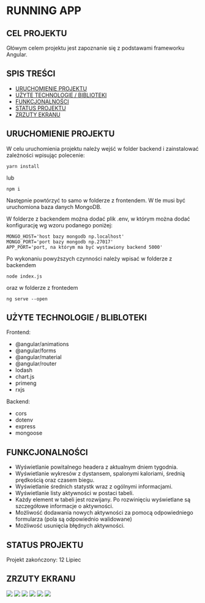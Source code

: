 # RUNNING APP

## CEL PROJEKTU

Główym celem projektu jest zapoznanie się z podstawami frameworku Angular.

## SPIS TREŚCI

- [URUCHOMIENIE PROJEKTU](#uruchomienie-projektu)
- [UŻYTE TECHNOLOGIE / BIBLIOTEKI](#użyte-technologie-/-biblioteki)
- [FUNKCJONALNOŚCI](#funkcjonalności)
- [STATUS PROJEKTU](#status-projektu)
- [ZRZUTY EKRANU](#zrzuty-ekranu)

## URUCHOMIENIE PROJEKTU

W celu uruchomienia projektu należy wejść w folder backend i zainstalować zależności wpisując polecenie:

```
yarn install
```

lub

```
npm i
```

Następnie powtórzyć to samo w folderze z frontendem.
W tle musi być uruchomiona baza danych MongoDB.

W folderze z backendem można dodać plik .env, w którym można dodać konfigurację wg wzoru podanego poniżej:

```
MONGO_HOST='host bazy mongodb np.localhost'
MONGO_PORT='port bazy mongodb np.27017'
APP_PORT='port, na którym ma być wystawiony backend 5000'
```

Po wykonaniu powyższych czynności należy wpisać w folderze z backendem

```
node index.js
```

oraz w folderze z frontedem

```
ng serve --open
```

## UŻYTE TECHNOLOGIE / BLIBLOTEKI

Frontend:

- @angular/animations
- @angular/forms
- @angular/material
- @angular/router
- lodash
- chart.js
- primeng
- rxjs

Backend:

- cors
- dotenv
- express
- mongoose

## FUNKCJONALNOŚCI

- Wyświetlanie powitalnego headera z aktualnym dniem tygodnia.
- Wyświetlanie wykresów z dystansem, spalonymi kaloriami, średnią prędkością oraz czasem biegu.
- Wyświetlanie średnich statystk wraz z ogólnymi informacjami.
- Wyświetlanie listy aktywności w postaci tabeli.
- Każdy element w tabeli jest rozwijany. Po rozwinięciu wyświetlane są szczegółowe informacje o aktywności.
- Możliwość dodawania nowych aktywności za pomocą odpowiedniego formularza (pola są odpowiednio walidowane)
- Możliwość usunięcia błędnych aktywności.

## STATUS PROJEKTU

Projekt zakończony: 12 Lipiec

## ZRZUTY EKRANU

<img src="./images/1.gif"/>
<img src="./images/2.gif"/>
<img src="./images/3.gif"/>
<img src="./images/4.gif"/>
<img src="./images/4.gif"/>
<img src="./images/5.gif"/>
